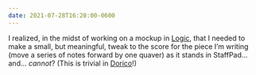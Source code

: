 ```yaml
---
date: 2021-07-28T16:20:00-0600
---
```


I realized, in the midst of working on a mockup in [Logic][l], that I needed to make a small, but meaningful, tweak to the score for the piece I’m writing (move a series of notes forward by one quaver) as it stands in StaffPad… and… *cannot*? (This is trivial in [Dorico][d]!)

[l]: https://www.apple.com/logic-pro/
[s]: https://www.staffpad.net
[d]: https://new.steinberg.net/dorico/